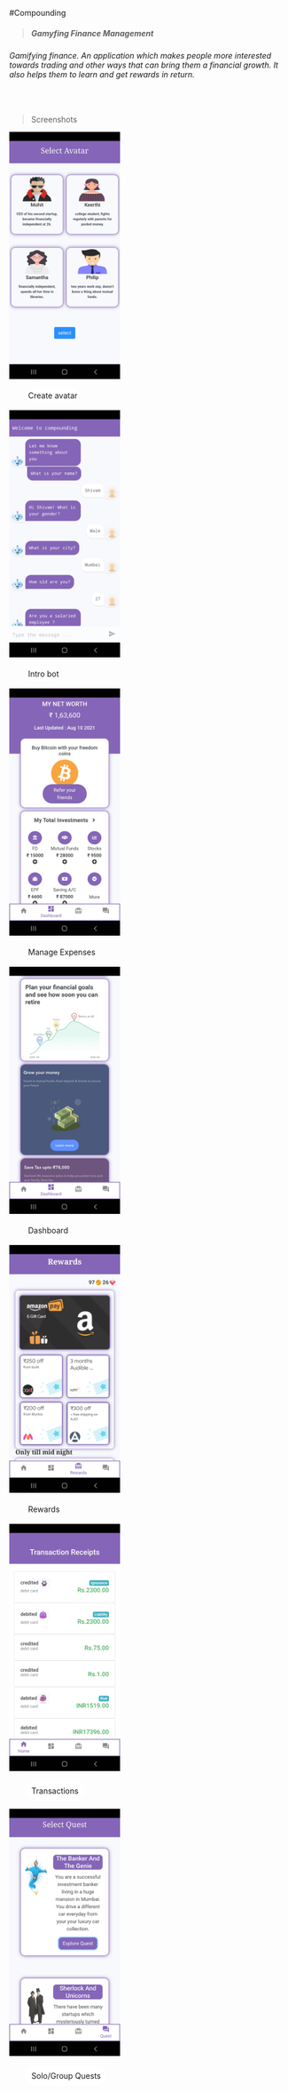 #Compounding

>##### Gamyfing Finance Management

<h6>
    Gamifying finance. An application which makes people more interested towards trading and other ways that can bring them a financial growth. It also helps them to learn and get rewards in return.

</h6>

<br/>


>Screenshots

<img src="screenshots/a1.jpg" alt="avatar" width="200"/>
<br/>
<p style="margin-left:30px;width:fit-content;background:white;padding:4px;border-radius:20px">Create avatar</p>
<img src="screenshots/a2.jpg" alt="introbot" width="200"/>
<br/>
<p style="margin-left:30px;width:fit-content;background:white;padding:4px;border-radius:20px">Intro bot</p>
<img src="screenshots/a3.jpg" alt="manage" width="200"/>
<br/>
<p style="margin-left:30px;width:fit-content;background:white;padding:4px;border-radius:20px">Manage Expenses</p>
<img src="screenshots/a4.jpg" alt="dashboard" width="200"/>
<br/>
<p style="margin-left:30px;width:fit-content;background:white;padding:4px;border-radius:20px">Dashboard</p>
<img src="screenshots/a5.jpg" alt="rewards" width="200"/>
<br/>
<p style="margin-left:30px;width:fit-content;background:white;padding:4px;border-radius:20px">Rewards</p>
<img src="screenshots/a6.jpg" alt="transaction" width="200"/>
<br/>
<p style="margin-left:30px;width:fit-content;background:white;padding:10px;border-radius:20px">Transactions</p>
<img src="screenshots/a7.jpg" alt="quest" width="200"/>
<br/>
<p style="margin-left:30px;width:fit-content;background:white;padding:10px;border-radius:20px">Solo/Group Quests</p>